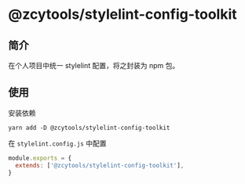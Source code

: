# @zcytools/stylelint-config-toolkit

## 简介

在个人项目中统一 stylelint 配置，将之封装为 npm 包。

## 使用

安装依赖

```shell
yarn add -D @zcytools/stylelint-config-toolkit
```

在 `stylelint.config.js` 中配置

```js
module.exports = {
  extends: ['@zcytools/stylelint-config-toolkit'],
}

```